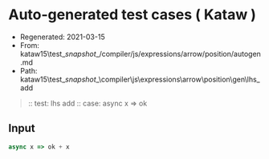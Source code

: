 # Auto-generated test cases ( Kataw )
- Regenerated: 2021-03-15
- From: kataw15\test\__snapshot__/compiler/js/expressions/arrow/position/autogen.md
- Path: kataw15\test\__snapshot__\compiler\js\expressions\arrow\position\gen\lhs_add
> :: test: lhs add
> :: case: async x => ok
## Input

`````js
async x => ok + x
`````

